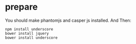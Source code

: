 # prepare

You should make phantomjs and casper js installed. And Then:

```
npm install underscore
bower install jquery
bower install underscore
```
